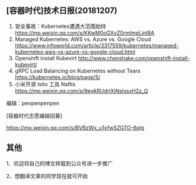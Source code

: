 ## [容器时代]技术日报(20181207)

1. 安全事故：Kubernetes遭遇大范围劫持  https://mp.weixin.qq.com/s/KKwM0oGXvZ0rmlmpLjnl8A
2. Managed Kubernetes: AWS vs. Azure vs. Google Cloud  https://www.infoworld.com/article/3317559/kubernetes/managed-kubernetes-aws-vs-azure-vs-google-cloud.html  
3. Openshift install Kubevirt  http://www.chenshake.com/openshift-install-kubevirt/ 
4. gRPC Load Balancing on Kubernetes without Tears  https://kubernetes.io/blog/page/5/
5. 小米开源 Istio 工具 Naftis  https://mp.weixin.qq.com/s/9eyARUdrIXiNsIxsxH2z_Q

编辑：penpenpenpen

[容器时代志愿编辑招募] 

https://mp.weixin.qq.com/s/BVBzWx_u1xfwSZGTO-6qlg

## 其他

1、欢迎将自己的博文转载到公众号进一步推广

2、想翻译文章的同学现在就可开始
